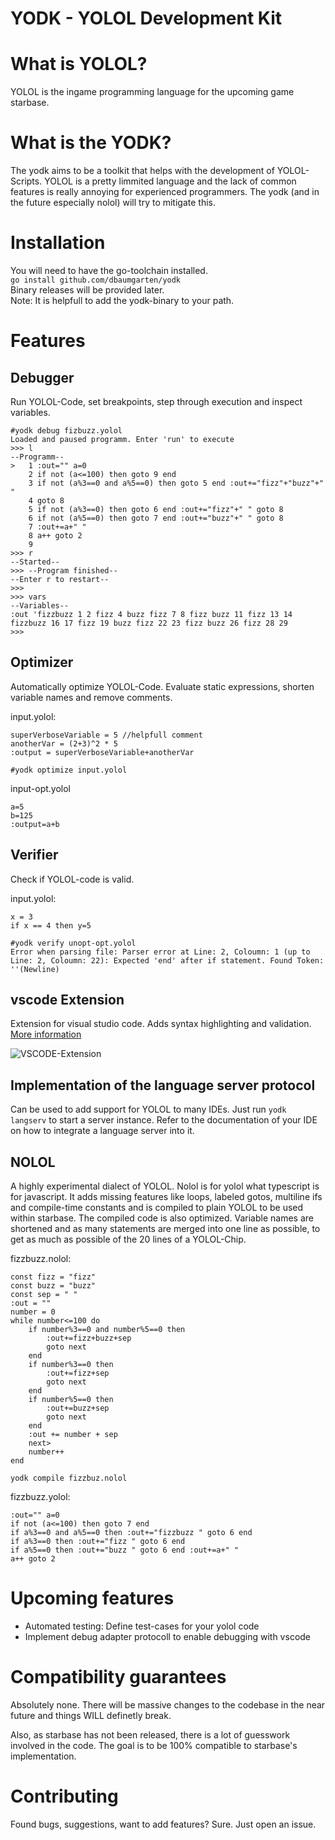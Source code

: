 # YODK - YOLOL Development Kit

# What is YOLOL?
YOLOL is the ingame programming language for the upcoming game starbase.

# What is the YODK?
The yodk aims to be a toolkit that helps with the development of YOLOL-Scripts. YOLOL is a pretty limmited language and the lack of common features is really annoying for experienced programmers. The yodk (and in the future especially nolol) will try to mitigate this.

# Installation
You will need to have the go-toolchain installed.  
```go install github.com/dbaumgarten/yodk```  
Binary releases will be provided later.  
Note: It is helpfull to add the yodk-binary to your path.

# Features

## Debugger
Run YOLOL-Code, set breakpoints, step through execution and inspect variables.

```
#yodk debug fizbuzz.yolol 
Loaded and paused programm. Enter 'run' to execute
>>> l
--Programm--
>   1 :out="" a=0
    2 if not (a<=100) then goto 9 end
    3 if not (a%3==0 and a%5==0) then goto 5 end :out+="fizz"+"buzz"+" "
    4 goto 8
    5 if not (a%3==0) then goto 6 end :out+="fizz"+" " goto 8
    6 if not (a%5==0) then goto 7 end :out+="buzz"+" " goto 8
    7 :out+=a+" "
    8 a++ goto 2
    9 
>>> r
--Started--
>>> --Program finished--
--Enter r to restart--
>>> 
>>> vars
--Variables--
:out 'fizzbuzz 1 2 fizz 4 buzz fizz 7 8 fizz buzz 11 fizz 13 14 fizzbuzz 16 17 fizz 19 buzz fizz 22 23 fizz buzz 26 fizz 28 29 
>>>  

```

## Optimizer
Automatically optimize YOLOL-Code. Evaluate static expressions, shorten variable names and remove comments.

input.yolol:
```
superVerboseVariable = 5 //helpfull comment
anotherVar = (2+3)^2 * 5
:output = superVerboseVariable+anotherVar
```
```
#yodk optimize input.yolol
```
input-opt.yolol
```
a=5
b=125
:output=a+b
```

## Verifier
Check if YOLOL-code is valid.

input.yolol:
```
x = 3
if x == 4 then y=5
```
```
#yodk verify unopt-opt.yolol 
Error when parsing file: Parser error at Line: 2, Coloumn: 1 (up to Line: 2, Coloumn: 22): Expected 'end' after if statement. Found Token: ''(Newline)
```

## vscode Extension
Extension for visual studio code. Adds syntax highlighting and validation. [More information](vscode-yolol/README.md)

![VSCODE-Extension](images/vscode-screenshot.png)

## Implementation of the language server protocol
Can be used to add support for YOLOL to many IDEs. Just run ```yodk langserv``` to start a server instance. Refer to the documentation of your IDE on how to integrate a language server into it.

## NOLOL
A highly experimental dialect of YOLOL. Nolol is for yolol what typescript is for javascript. It adds missing features like loops, labeled gotos, multiline ifs and compile-time constants and is compiled to plain YOLOL to be used within starbase. The compiled code is also optimized. Variable names are shortened and as many statements are merged into one line as possible, to get as much as possible of the 20 lines of a YOLOL-Chip.

fizzbuzz.nolol:
```
const fizz = "fizz"
const buzz = "buzz"
const sep = " "
:out = ""
number = 0
while number<=100 do
    if number%3==0 and number%5==0 then
        :out+=fizz+buzz+sep
        goto next
    end
    if number%3==0 then
        :out+=fizz+sep
        goto next
    end
    if number%5==0 then
        :out+=buzz+sep
        goto next
    end
    :out += number + sep
    next>
    number++
end
```
```
yodk compile fizzbuz.nolol
```

fizzbuzz.yolol:
```
:out="" a=0
if not (a<=100) then goto 7 end
if a%3==0 and a%5==0 then :out+="fizzbuzz " goto 6 end
if a%3==0 then :out+="fizz " goto 6 end
if a%5==0 then :out+="buzz " goto 6 end :out+=a+" "
a++ goto 2
```

# Upcoming features
- Automated testing: Define test-cases for your yolol code
- Implement debug adapter protocoll to enable debugging with vscode

# Compatibility guarantees
Absolutely none. There will be massive changes to the codebase in the near future and things WILL definetly break.  

Also, as starbase has not been released, there is a lot of guesswork involved in the code. The goal is to be 100% compatible to starbase's implementation.

# Contributing
Found bugs, suggestions, want to add features? Sure. Just open an issue.